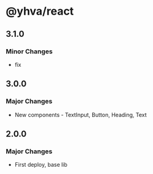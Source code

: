 # @yhva/react

## 3.1.0

### Minor Changes

- fix

## 3.0.0

### Major Changes

- New components - TextInput, Button, Heading, Text

## 2.0.0

### Major Changes

- First deploy, base lib

